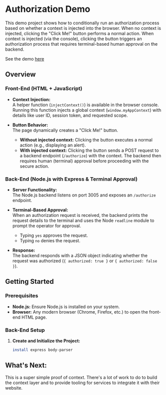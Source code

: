 # Authorization Demo

This demo project shows how to conditionally run an authorization process based
on whether a context is injected into the browser. When no context is injected,
clicking the "Click Me!" button performs a normal action. When context is
injected (via the console), clicking the button triggers an authorization
process that requires terminal-based human approval on the backend.

See the demo [here](https://youtu.be/jbOWS2KHTGk)

## Overview

### Front-End (HTML + JavaScript)

- **Context Injection:**  
  A helper function (`injectContext()`) is available in the browser console.
  Running this function injects a global context (`window.myAppContext`) with
  details like user ID, session token, and requested scope.

- **Button Behavior:**  
  The page dynamically creates a "Click Me!" button.  
  - **Without injected context:** Clicking the button executes a normal action
    (e.g., displaying an alert).
  - **With injected context:** Clicking the button sends a POST request to a
    backend endpoint (`/authorize`) with the context. The backend then requires
    human (terminal) approval before proceeding with the secure action.

### Back-End (Node.js with Express & Terminal Approval)

- **Server Functionality:**  
  The Node.js backend listens on port 3005 and exposes an `/authorize` endpoint.
  
- **Terminal-Based Approval:**  
  When an authorization request is received, the backend prints the request details to the terminal and uses the Node `readline` module to prompt the operator for approval.  
  - Typing `yes` approves the request.
  - Typing `no` denies the request.

- **Response:**  
  The backend responds with a JSON object indicating whether the request was
  authorized (`{ authorized: true }` or `{ authorized: false }`).

## Getting Started

### Prerequisites

- **Node.js:** Ensure Node.js is installed on your system.
- **Browser:** Any modern browser (Chrome, Firefox, etc.) to open the front-end
  HTML page.

### Back-End Setup

1. **Create and Initialize the Project:**

   ```bash mkdir authorization-backend cd authorization-backend npm init -y npm
   install express body-parser

## What's Next:

This is a super simple proof of context. There's a lot of work to do to build the context layer and to provide tooling for services to integrate it with their website.
